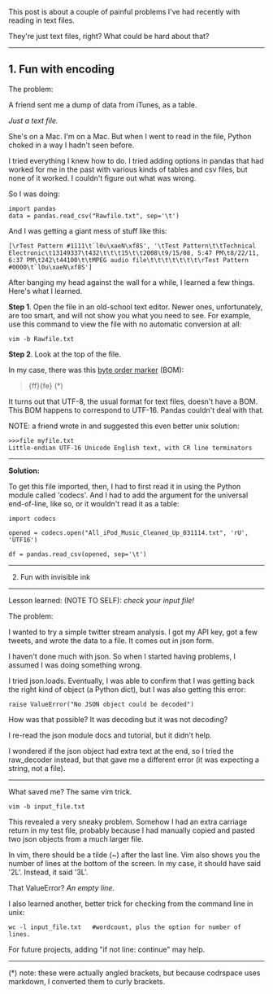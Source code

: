 This post is about a couple of painful problems I've had recently with reading in text files. 

They're just text files, right? What could be hard about that? 


----------


**1. Fun with encoding**
------------------------

The problem: 

A friend sent me a dump of data from iTunes, as a table. 

*Just a text file.* 

She's on a Mac. I'm on a Mac. But when I went to read in the file, Python choked in a way I hadn't seen before. 

I tried everything I knew how to do. I tried adding options in pandas that had worked for me in the past with various kinds of tables and csv files, but none of it worked. I couldn't figure out what was wrong.

So I was doing: 

    import pandas
    data = pandas.read_csv("Rawfile.txt", sep='\t')

And I was getting a giant mess of stuff like this:

    [\rTest Pattern #1111\t`l0u\xaeN\xf8S', '\tTest Pattern\t\tTechnical Electronic\t13149337\t432\t\t\t15\t\t2008\t9/15/08, 5:47 PM\t8/22/11, 6:37 PM\t242\t44100\t\tMPEG audio file\t\t\t\t\t\t\t\rTest Pattern #0000\t`l0u\xaeN\xf8S']

After banging my head against the wall for a while, I learned a few things. Here's what I learned. 

**Step 1**. Open the file in an old-school text editor. Newer ones, unfortunately, are too smart, and will not show you what you need to see. For example, use this command to view the file with no automatic conversion at all:

    vim -b Rawfile.txt

**Step 2**. Look at the top of the file. 

In my case, there was this [byte order marker][1] (BOM): 

> {ff}{fe} (*)

 

It turns out that UTF-8, the usual format for text files, doesn't have a BOM. This BOM happens to correspond to UTF-16. Pandas couldn't deal with that. 

NOTE: a friend wrote in and suggested this even better unix solution:

    >>>file myfile.txt
    Little-endian UTF-16 Unicode English text, with CR line terminators


----------


**Solution:** 

To get this file imported, then, I had to first read it in using the Python module called 'codecs'. And I had to add the argument for the universal end-of-line, like so, or it wouldn't read it as a table:

    import codecs

    opened = codecs.open("All_iPod_Music_Cleaned_Up_031114.txt", 'rU', 'UTF16')

    df = pandas.read_csv(opened, sep='\t')


----------


2. Fun with invisible ink
-------------------------

Lesson learned: (NOTE TO SELF): *check your input file!* 

The problem: 

I wanted to try a simple twitter stream analysis. I got my API key, got a few tweets, and wrote the data to a file. It comes out in json form. 

I haven't done much with json. So when I started having problems, I assumed I was doing something wrong. 

I tried json.loads. Eventually, I was able to confirm that I was getting back the right kind of object (a Python dict), but I was also getting this error:

    raise ValueError("No JSON object could be decoded")

How was that possible? It was decoding but it was not decoding? 

I re-read the json module docs and tutorial, but it didn't help. 

I wondered if the json object had extra text at the end, so I tried the raw_decoder instead, but that gave me a different error (it was expecting a string, not a file). 


----------


What saved me? The same vim trick. 

    vim -b input_file.txt

This revealed a very sneaky problem. Somehow I had an extra carriage return in my test file, probably because I had manually copied and pasted two json objects from a much larger file. 

In vim, there should be a tilde (~) after the last line. Vim also shows you the number of lines at the bottom of the screen. In my case, it should have said '2L'. Instead, it said '3L'.

That ValueError? *An empty line*. 

I also learned another, better trick for checking from the command line in unix:

    wc -l input_file.txt   #wordcount, plus the option for number of lines. 

For future projects, adding "if not line: continue" may help. 


----------


(*) note: these were actually angled brackets, but because codrspace uses markdown, I converted them to curly brackets. 

  [1]: http://en.wikipedia.org/wiki/Byte_order_mark